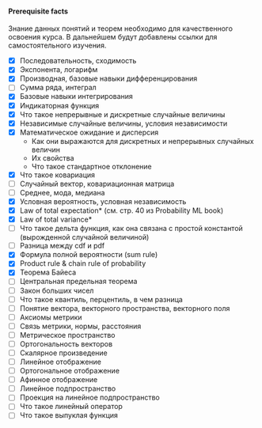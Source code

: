 #### Prerequisite facts
Знание данных понятий и теорем необходимо для качественного освоения курса. В дальнейшем будут добавлены ссылки для самостоятельного изучения.

- [X] Последовательность, сходимость
- [X] Экспонента, логарифм
- [X] Производная, базовые навыки дифференцирования
- [ ] Сумма ряда, интеграл
- [X] Базовые навыки интегрирования
- [X] Индикаторная функция
- [X] Что такое непрерывные и дискретные случайные величины
- [X] Независимые случайные величины, условия независимости
- [X] Математическое ожидание и дисперсия
	* Как они выражаются для дискретных и непрерывных случайных величин
	* Их свойства
	* Что такое стандартное отклонение
- [X] Что такое ковариация
- [ ] Случайный вектор, ковариационная матрица
- [ ] Среднее, мода, медиана
- [X] Условная вероятность, условная независимость
- [X] Law of total expectation* (см. стр. 40 из Probability ML book)
- [X] Law of total variance*
- [ ] Что такое дельта функция, как она связана с простой константой (вырожденной случайной величиной)
- [ ] Разница между cdf и pdf
- [X] Формула полной вероятности (sum rule)
- [X] Product rule & chain rule of probability
- [X] Теорема Байеса
- [ ] Центральная предельная теорема
- [ ] Закон больших чисел
- [ ] Что такое квантиль, перцентиль, в чем разница
- [ ] Понятие вектора, векторного пространства, векторного поля
- [ ] Аксиомы метрики
- [ ] Связь метрики, нормы, расстояния
- [ ] Метрическое пространство
- [ ] Ортогональность векторов
- [ ] Скалярное произведение
- [ ] Линейное отображение
- [ ] Ортогональное отображение
- [ ] Афинное отображение
- [ ] Линейное подпространство
- [ ] Проекция на линейное подпространство
- [ ] Что такое линейный оператор
- [ ] Что такое выпуклая функция